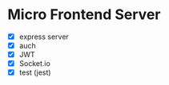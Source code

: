 # Micro Frontend Server
- [x] express server
- [x] auch
- [x] JWT
- [x] Socket.io
- [x] test (jest)
